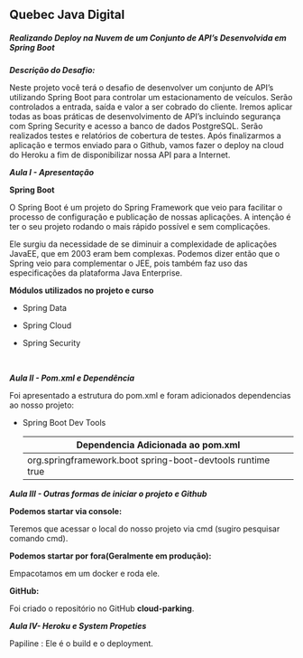 ## Quebec Java Digital



##### Realizando Deploy na Nuvem de um Conjunto de API’s Desenvolvida em Spring Boot

***Descrição do Desafio:***

Neste projeto você terá o desafio de desenvolver um conjunto de API’s  utilizando Spring Boot para controlar um estacionamento de veículos.  Serão controlados a entrada, saída e valor a ser cobrado do cliente. Iremos aplicar todas as boas práticas de desenvolvimento de API’s incluindo segurança com Spring Security e acesso a banco de dados PostgreSQL. Serão realizados testes e relatórios de cobertura de testes. Após finalizarmos a aplicação e termos enviado para o Github, vamos fazer o deploy na cloud do Heroku a fim de disponibilizar nossa API para a Internet.



***Aula I - Apresentação***

**Spring Boot**

O Spring Boot é um projeto do Spring Framework que veio para facilitar o processo de configuração e publicação de nossas aplicações. A intenção é ter o seu projeto rodando o mais rápido possível e sem complicações.

Ele surgiu da necessidade de se diminuir a complexidade de aplicações JavaEE, que em 2003 eram bem complexas. Podemos dizer então que o Spring veio para complementar o JEE, pois também faz uso das especificações da plataforma Java Enterprise.



**Módulos utilizados no projeto e curso**

-  Spring Data

- Spring Cloud

- Spring Security

  ​

***Aula II - Pom.xml e Dependência***

Foi apresentado a estrutura do pom.xml e foram adicionados dependencias ao nosso projeto:

- Spring Boot Dev Tools

  | Dependencia Adicionada ao pom.xml        |
  | ---------------------------------------- |
  | <dependency>                                                                                  <groupId>org.springframework.boot</groupId>                                                             <artifactId>spring-boot-devtools</artifactId>                                                                 <scope>runtime</scope>                                                                                                  <optional>true</optional>                                                                                                                 </dependency> |



***Aula III - Outras formas de iniciar o projeto e Github***

**Podemos startar via console:**

Teremos que acessar o local do nosso projeto via cmd (sugiro pesquisar comando cmd). 

**Podemos startar por fora(Geralmente em produção):**

Empacotamos em um docker e roda ele. 

**GitHub:**

Foi criado o repositório no GitHub **cloud-parking**. 



***Aula IV- Heroku e System Propeties***

Papiline : Ele é o build e o deployment.
